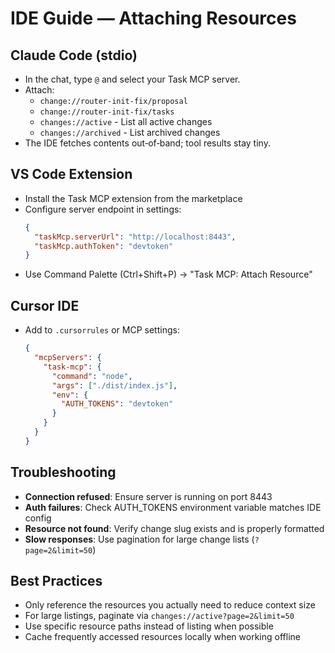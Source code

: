 # IDE Guide — Attaching Resources

## Claude Code (stdio)
- In the chat, type `@` and select your Task MCP server.
- Attach:
  - `change://router-init-fix/proposal`
  - `change://router-init-fix/tasks`
  - `changes://active` - List all active changes
  - `changes://archived` - List archived changes
- The IDE fetches contents out‑of‑band; tool results stay tiny.

## VS Code Extension
- Install the Task MCP extension from the marketplace
- Configure server endpoint in settings:
  ```json
  {
    "taskMcp.serverUrl": "http://localhost:8443",
    "taskMcp.authToken": "devtoken"
  }
  ```
- Use Command Palette (Ctrl+Shift+P) → "Task MCP: Attach Resource"

## Cursor IDE
- Add to `.cursorrules` or MCP settings:
  ```json
  {
    "mcpServers": {
      "task-mcp": {
        "command": "node",
        "args": ["./dist/index.js"],
        "env": {
          "AUTH_TOKENS": "devtoken"
        }
      }
    }
  }
  ```

## Troubleshooting
- **Connection refused**: Ensure server is running on port 8443
- **Auth failures**: Check AUTH_TOKENS environment variable matches IDE config
- **Resource not found**: Verify change slug exists and is properly formatted
- **Slow responses**: Use pagination for large change lists (`?page=2&limit=50`)

## Best Practices
- Only reference the resources you actually need to reduce context size
- For large listings, paginate via `changes://active?page=2&limit=50`
- Use specific resource paths instead of listing when possible
- Cache frequently accessed resources locally when working offline
